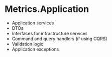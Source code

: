 # Metrics.Application

- Application services
- DTOs
- Interfaces for infrastructure services
- Command and query handlers (if using CQRS)
- Validation logic
- Application exceptions